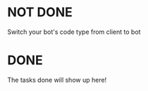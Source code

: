 # NOT DONE
Switch your bot's code type from client to bot


# DONE
The tasks done will show up here!

